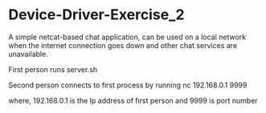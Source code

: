 # Device-Driver-Exercise_2

A simple netcat-based chat application, can be used on a local network when the internet connection goes down and other chat services are unavailable.

First person runs server.sh

Second person connects to first process by running   nc 192.168.0.1 9999

where, 192.168.0.1 is the Ip address of first person and 9999 is port number
